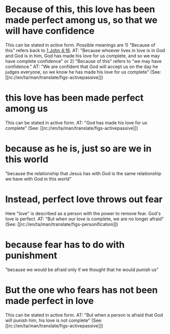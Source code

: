 # Because of this, this love has been made perfect among us, so that we will have confidence

This can be stated in active form. Possible meanings are 1) "Because of this" refers back to [1 John 4:16](./15.md). AT: "Because whoever lives in love is in God and God is in him, God has made his love for us complete, and so we may have complete confidence" or 2) "Because of this" refers to "we may have confidence." AT: "We are confident that God will accept us on the day he judges everyone, so we know he has made his love for us complete" (See: [[rc://en/ta/man/translate/figs-activepassive]])

# this love has been made perfect among us

This can be stated in active form. AT: "God has made his love for us complete" (See: [[rc://en/ta/man/translate/figs-activepassive]])

# because as he is, just so are we in this world

"because the relationship that Jesus has with God is the same relationship we have with God in this world"

# Instead, perfect love throws out fear

Here "love" is described as a person with the power to remove fear. God's love is perfect. AT: "But when our love is complete, we are no longer afraid" (See: [[rc://en/ta/man/translate/figs-personification]])

# because fear has to do with punishment

"because we would be afraid only if we thought that he would punish us"

# But the one who fears has not been made perfect in love

This can be stated in active form. AT: "But when a person is afraid that God will punish him, his love is not complete" (See: [[rc://en/ta/man/translate/figs-activepassive]])